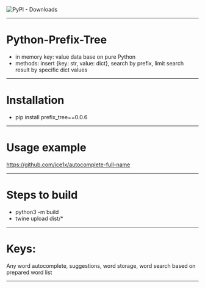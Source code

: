 ![PyPI - Downloads](https://img.shields.io/pypi/dm/prefix-tree)

---
# Python-Prefix-Tree
- in memory key: value data base on pure Python
- methods: insert {key: str, value: dict}, search by prefix, limit search result by specific dict values
---
# Installation
- pip install prefix_tree==0.0.6
---
# Usage example
https://github.com/ice1x/autocomplete-full-name

---
# Steps to build
- python3 -m build
- twine upload dist/*
---
# Keys:
Any word autocomplete, suggestions, word storage, word search based on prepared word list

---
